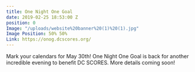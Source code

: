 ```yaml
---
title: One Night One Goal
date: 2019-02-25 18:53:00 Z
position: 0
Image: "/uploads/website%20banner%20(1)%20(1).jpg"
Image Position: 50% 50%
Link: https://onog.dcscores.org/
---
```


Mark your calendars for May 30th! One Night One Goal is back for another incredible evening to benefit DC SCORES. More details coming soon!